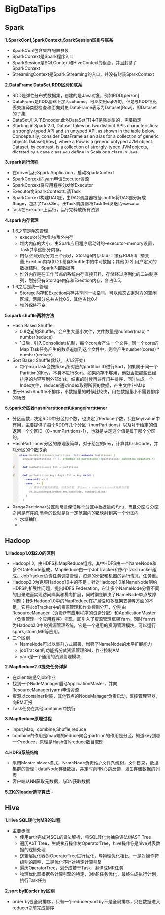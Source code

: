 # BigDataTips

## Spark 

__1.SparkConf,SparkContext,SparkSession区别与联系__

 - SparkConf包含集群配置参数
 - SparkContext是Spark程序入口 
 - SparkSession是SQLContext和HiveContext的组合，并且封装了SparkContext
 - StreamingContext是Spark Streaming的入口，并没有封装SparkContext

 __2.DataFrame,DataSet,RDD区别和联系__
 
- RDD是弹性分布式数据集，创建的是Java对象，例如RDD[person]
- DataFrame是RDD基础上加入scheme，可以使用sql语句，但是与RDD相比丢失编译类型检查和面向对象;DataFrame表示为Dataset[Row]，即Dataset的子集
- DataSet,引入了Encoder,此外DataSet[T]中T是强类型的，需要指定
- Starting in Spark 2.0, Dataset takes on two distinct APIs characteristics: a strongly-typed API and an untyped API, as shown in the table below. Conceptually, consider DataFrame as an alias for a collection of generic objects Dataset[Row], where a Row is a generic untyped JVM object. Dataset, by contrast, is a collection of strongly-typed JVM objects, dictated by a case class you define in Scala or a class in Java.

 __3.spark运行流程__
 
- 在driver运行Spark Application，启动SparkContext
- SparkContext向yarn申请Executor资源
- SparkContext将应用程序分发给Executor
- Executor向SparkContext申请Task
- SparkContext构建DAG图，由DAG调度器根据shuffle将DAG图分解成Stage，包含了TaskSet，由Task调度器将TaskSet发送给executor
- task在Executor上运行，运行完释放所有资源

 __4.spark内存管理__
 
- 1.6之前是静态管理
	- executor分为堆内/堆外内存
	- 堆内内存的大小，由Spark应用程序启动时的–executor-memory设置，Task共享这部分内存。
	- 内存空间分配分为三个部分，Storage内存(0.6)：缓存RDD和广播变量;Exection内存(0.2):缓存Shuffle中的中间数据；其他(0.2),用户定义的数据结构，Spark内部数据等
	- 堆外内存是在工作节点的系统内存直接开辟，存储经过序列化的二进制序列，划分只有Storage内存和Exection内存，各占0.5。
 - 1.6之后是统一管理
	- Storage内存和Exection内存共享同一块空间，可以动态占用对方的空闲区域，两部分总共占比0.6，其他占比0.4
	- 堆外保持不变

__5.spark shuffle两种方法__ 

- Hash Based Shuffle
	- 0.8之前的Shuffle，会产生大量小文件，文件数量是number(map) * number(reduce)
	- 1.2后，引入Consolidate机制，每个core会产生一个文件，同一个core的Map Task任务产生的数据追加到这个文件中，则会产生number(cores) * number(reduce)
- Sort Based Shuffle(默认，从1.2开始)
	- 每个mapTask会按照key所对应的partition ID进行Sort，如果属于同一个Partition的Key，本身不进行Sort。如果内存不够用，他就会把那些已经排序的内容写到外部disk，结束的时候再进行归并排序，同时生成一个Index文件，reducer通过index取得所要的数据，产生文件2*Map
- 由于Hash Shuffle不排序，小数据量的时候比较快，用在数据量小不需要排序的场景

__5.Spark分区器HashPartitioner和RangePartitioner__

- 分区函数，决定RDD中分区的个数，也决定了Reduce个数，只在key/value中有用，主要提供了每个RDD有几个分区（numPartitions）以及对于给定的值返回一个分区ID（0~numPartitions-1），也就是决定这个值是属于那个分区的。
- HashPartitioner分区的原理很简单，对于给定的key，计算其hashCode，并除分区的个数取余
![](resource/hashpartition.jpg?raw=true)
- RangePartitioner分区则尽量保证每个分区中数据量的均匀，而且分区与分区之间是有序的,简单的说就是将一定范围内的数映射到某一个分区内
	- 水塘抽样
	- 




 ## Hadoop
 __1.Hadoop1.0和2.0的区别__
 
 - Hadoop1.0，由HDFS和MapReduce组成，其中HDFS由一个NameNode和多个DateNode组成，MapReduce由一个JobTracker和多个TaskTracker组成。JobTracker负责任务调度管理，资源的分配和机器的运行情况，任务重。
 - Hadoop2.0为克服Hadoop1.0中的不足：针对Hadoop1.0单NameNode制约HDFS的扩展性问题，提出HDFS Federation，它让多个NameNode分管不同的目录进而实现访问隔离和横向扩展，同时彻底解决了NameNode单点故障问题；针对Hadoop1.0中的MapReduce在扩展性和多框架支持等方面的不足，它将JobTracker中的资源管理和作业控制分开，分别由ResourceManager（负责所有应用程序的资源分配）和ApplicationMaster（负责管理一个应用程序）实现，即引入了资源管理框架Yarn。同时Yarn作为Hadoop2.0中的资源管理系统，它是一个通用的资源管理模块，可以运行spark,storm,MR等应用。
 - 三个区别
	 - NameNode可以以集群方式部署，增强了NameNode的水平扩展能力
	 - jobTracker的功能拆分成资源管理RM，作业控制AM
	 - yarn是一个通用的资源管理模块

 __2.MapReduce2.0提交任务详解__
 
- 在client端提交job作业
- 找到一个NodeManager启动ApplicationMaster，并向ResourceManager(yarn)申请资源
- 资源以container封装，其他节点的NodeManager负责启动，监控管理容器，向RM汇报
- Task任务在其他container中执行

 __3.MapReduce原理过程__
 
- Input,Map，combine,Shuffle,reduce
- combine的作用是map端的reduce聚合;partition的作用是分区，知道key到哪一个reduce，原理是Hash值%reduce数目取模

 __4.HDFS系统结构__
 
- 采用Master-slaver模式，NameNode负责维护文件系统树，文件目录，数据集群的管理；dataNode存储数据，并定时向NN心跳反馈，发生存储数据的列表
- 客户端从NN获取元数据，与DN获取数据

 __5.ZK的leader选举算法__
 	- 
 


 ## Hive
 __1.Hive SQL转化为MR的过程__
 
 - 主要步骤
	- 使用antlr完成对SQL的语法解析，将SQL转化为抽象语法树AST Tree
	- 遍历AST Tree，生成执行操作树OperatorTree，hive操作符是hive对表数据的逻辑处理
	- 逻辑层优化器对OperatorTree进行优化，与物理优化相比，一是对操作符级别的调整，二是优化不针对特定计算引擎
	- 遍历OperatorTree，划分成若干Task，翻译成MR任务
	- 物理优化器根据各计算引擎的特定，对MR任务优化，最终生成执行计划，执行Task任务

__2.sort by和order by区别__

- order by是全局排序，只有一个reducer;sort by不是全局排序，只在数据进入reducer之前完成排序



 

